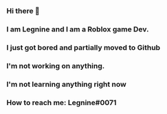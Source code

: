 ### Hi there 👋
### I am Legnine and I am a Roblox game Dev.
### I just got bored and partially moved to Github

### I'm not working on anything.
### I'm not learning anything right now

### How to reach me: Legnine#0071

<!--
**Legnine/legnine** is a ✨ _special_ ✨ repository because its `README.md` (this file) appears on your GitHub profile.

Here are some ideas to get you started:

- 🔭 I’m currently working on ...
- 🌱 I’m currently learning ...
- 👯 I’m looking to collaborate on ...
- 🤔 I’m looking for help with ...
- 💬 Ask me about ...
- 📫 How to reach me: ...
- 😄 Pronouns: ...
- ⚡ Fun fact: ...
-->
